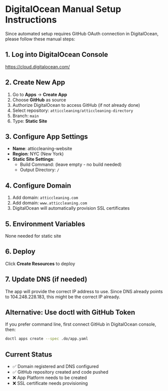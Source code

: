 # DigitalOcean Manual Setup Instructions

Since automated setup requires GitHub OAuth connection in DigitalOcean, please follow these manual steps:

## 1. Log into DigitalOcean Console
https://cloud.digitalocean.com/

## 2. Create New App
1. Go to **Apps** → **Create App**
2. Choose **GitHub** as source
3. Authorize DigitalOcean to access GitHub (if not already done)
4. Select repository: `atticcleaning/atticcleaning-directory`
5. Branch: `main`
6. Type: **Static Site**

## 3. Configure App Settings
- **Name**: atticcleaning-website
- **Region**: NYC (New York)
- **Static Site Settings**:
  - Build Command: (leave empty - no build needed)
  - Output Directory: `/`

## 4. Configure Domain
1. Add domain: `atticcleaning.com`
2. Add domain: `www.atticcleaning.com`
3. DigitalOcean will automatically provision SSL certificates

## 5. Environment Variables
None needed for static site

## 6. Deploy
Click **Create Resources** to deploy

## 7. Update DNS (if needed)
The app will provide the correct IP address to use. Since DNS already points to 104.248.228.183, this might be the correct IP already.

## Alternative: Use doctl with GitHub Token

If you prefer command line, first connect GitHub in DigitalOcean console, then:

```bash
doctl apps create --spec .do/app.yaml
```

## Current Status
- ✅ Domain registered and DNS configured
- ✅ GitHub repository created and code pushed
- ❌ App Platform needs to be created
- ❌ SSL certificate needs provisioning